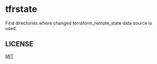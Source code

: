 # tfrstate

Find directories where changed terraform_remote_state data source is used.

## LICENSE

[MIT](LICENSE)
